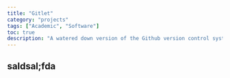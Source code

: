 ```yaml
---
title: "Gitlet"
category: "projects"
tags: ["Academic", "Software"]
toc: true
description: "A watered down version of the Github version control system"
---
```


## saldsal;fda